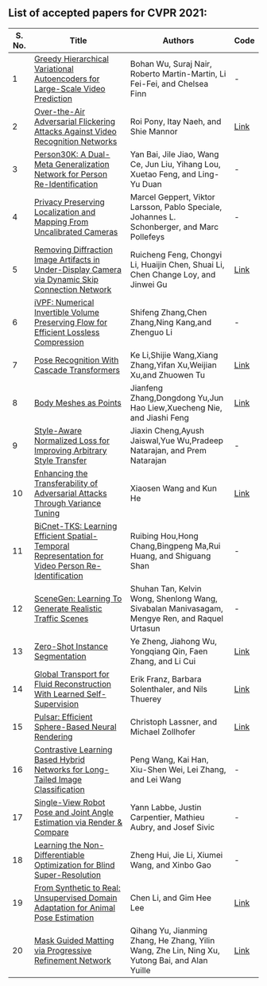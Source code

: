 ## List of accepted papers for CVPR 2021:

|S. No.|Title|Authors|Code|
|---|-------|-----------|---|
|1|[Greedy Hierarchical Variational Autoencoders for Large-Scale Video Prediction](https://openaccess.thecvf.com/content/CVPR2021/papers/Wu_Greedy_Hierarchical_Variational_Autoencoders_for_Large-Scale_Video_Prediction_CVPR_2021_paper.pdf)|Bohan Wu, Suraj Nair, Roberto Martin-Martin, Li Fei-Fei, and Chelsea Finn</a>|-|
|2|[Over-the-Air Adversarial Flickering Attacks Against Video Recognition Networks](https://arxiv.org/pdf/2002.05123)|Roi Pony, Itay Naeh, and Shie Mannor</a>|[Link](https://github.com/anonymous-p/Flickering_Adversarial_Video)|
|3|[Person30K: A Dual-Meta Generalization Network for Person Re-Identification](https://openaccess.thecvf.com/content/CVPR2021/papers/Bai_Person30K_A_Dual-Meta_Generalization_Network_for_Person_Re-Identification_CVPR_2021_paper.pdf)|Yan Bai, Jile Jiao, Wang Ce, Jun Liu, Yihang Lou, Xuetao Feng, and Ling-Yu Duan</a>|-|
|4|[Privacy Preserving Localization and Mapping From Uncalibrated Cameras](https://openaccess.thecvf.com/content/CVPR2021/papers/Geppert_Privacy_Preserving_Localization_and_Mapping_From_Uncalibrated_Cameras_CVPR_2021_paper.pdf)|Marcel Geppert, Viktor Larsson, Pablo Speciale, Johannes L. Schonberger, and Marc Pollefeys</a>|-|
|5|[Removing Diffraction Image Artifacts in Under-Display Camera via Dynamic Skip Connection Network](https://arxiv.org/pdf/2104.09556)|Ruicheng Feng, Chongyi Li, Huaijin Chen, Shuai Li, Chen Change Loy, and Jinwei Gu</a>|[Link](https://github.com/jnjaby/DISCNet)|
|6|[iVPF: Numerical Invertible Volume Preserving Flow for Efficient Lossless Compression](https://arxiv.org/pdf/2103.16211)|Shifeng Zhang,Chen Zhang,Ning Kang,and Zhenguo Li</a>|-|
|7|[Pose Recognition With Cascade Transformers](https://arxiv.org/pdf/2104.06976)|Ke Li,Shijie Wang,Xiang Zhang,Yifan Xu,Weijian Xu,and Zhuowen Tu</a>|[Link](https://github.com/mlpc-ucsd/PRTR)|
|8|[Body Meshes as Points](http://arxiv.org/pdf/2105.02467)|Jianfeng Zhang,Dongdong Yu,Jun Hao Liew,Xuecheng Nie, and Jiashi Feng</a>|[Link](https://github.com/jfzhang95/BMP)|
|9|[Style-Aware Normalized Loss for Improving Arbitrary Style Transfer](http://arxiv.org/pdf/2104.10064)|Jiaxin Cheng,Ayush Jaiswal,Yue Wu,Pradeep Natarajan, and Prem Natarajan</a>|-|
|10|[Enhancing the Transferability of Adversarial Attacks Through Variance Tuning](http://arxiv.org/pdf/2103.15571)|Xiaosen Wang and Kun He</a>|[Link](https://github.com/JHL-HUST/VT)|
|11|[BiCnet-TKS: Learning Efficient Spatial-Temporal Representation for Video Person Re-Identification](https://openaccess.thecvf.com/content/CVPR2021/papers/Hou_BiCnet-TKS_Learning_Efficient_Spatial-Temporal_Representation_for_Video_Person_Re-Identification_CVPR_2021_paper.pdf)|Ruibing Hou,Hong Chang,Bingpeng Ma,Rui Huang, and Shiguang Shan</a>|-|
|12|[SceneGen: Learning To Generate Realistic Traffic Scenes](http://arxiv.org/pdf/2101.06541)|Shuhan Tan, Kelvin Wong, Shenlong Wang, Sivabalan Manivasagam, Mengye Ren, and Raquel Urtasun</a>|-|
|13|[Zero-Shot Instance Segmentation](https://arxiv.org/pdf/2104.06601)|Ye Zheng, Jiahong Wu, Yongqiang Qin, Faen Zhang, and Li Cui</a>|[Link](https://github.com/zhengye1995/Zero-shot-Instance-Segmentation)|
|14|[Global Transport for Fluid Reconstruction With Learned Self-Supervision](https://arxiv.org/pdf/2104.06031)|Erik Franz, Barbara Solenthaler, and Nils Thuerey</a>|[Link](https://github.com/tum-pbs/Global-Flow-Transport)|
|15|[Pulsar: Efficient Sphere-Based Neural Rendering](https://arxiv.org/pdf/2004.07484)|Christoph Lassner, and Michael Zollhofer</a>|[Link](https://github.com/facebookresearch/pytorch3d)|
|16|[Contrastive Learning Based Hybrid Networks for Long-Tailed Image Classification](https://arxiv.org/pdf/2103.14267)|Peng Wang, Kai Han, Xiu-Shen Wei, Lei Zhang, and Lei Wang</a>|-|
|17|[Single-View Robot Pose and Joint Angle Estimation via Render &amp; Compare](https://arxiv.org/pdf/2104.09359)|Yann Labbe, Justin Carpentier, Mathieu Aubry, and Josef Sivic</a>|-|
|18|[Learning the Non-Differentiable Optimization for Blind Super-Resolution](https://openaccess.thecvf.com/content/CVPR2021/papers/Hui_Learning_the_Non-Differentiable_Optimization_for_Blind_Super-Resolution_CVPR_2021_paper.pdf)|Zheng Hui, Jie Li, Xiumei Wang, and Xinbo Gao</a>|-|
|19|[From Synthetic to Real: Unsupervised Domain Adaptation for Animal Pose Estimation](https://arxiv.org/pdf/2103.14843)|Chen Li, and Gim Hee Lee</a>|[Link](https://github.com/chaneyddtt/UDA-Animal-Pose)|
|20|[Mask Guided Matting via Progressive Refinement Network](https://arxiv.org/pdf/2012.06722)|Qihang Yu, Jianming Zhang, He Zhang, Yilin Wang, Zhe Lin, Ning Xu, Yutong Bai, and Alan Yuille</a>|[Link](https://github.com/yucornetto/MGMatting)|

